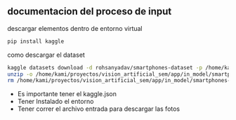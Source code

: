 ## documentacion del proceso de input 

descargar elementos dentro de entorno virtual 

```bash
pip install kaggle

```


como descargar el dataset 

```bash
kaggle datasets download -d rohsanyadav/smartphones-dataset -p /home/kami/proyectos/vision_artificial_sem/app/in_model && \
unzip -o /home/kami/proyectos/vision_artificial_sem/app/in_model/smartphones-dataset.zip -d /home/kami/proyectos/vision_artificial_sem/app/in_model && \
rm /home/kami/proyectos/vision_artificial_sem/app/in_model/smartphones-dataset.zip

```
- Es importante tener el kaggle.json
- Tener Instalado el entorno 
- Tener correr el archivo entrada para descargar las fotos 




